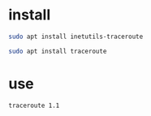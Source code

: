 # install
```bash
sudo apt install inetutils-traceroute
```
```bash
sudo apt install traceroute
```
# use
```bash
traceroute 1.1
```